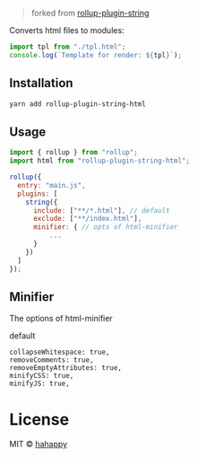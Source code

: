 > forked from [rollup-plugin-string](https://github.com/TrySound/rollup-plugin-string)

Converts html files to modules:

```js
import tpl from "./tpl.html";
console.log(`Template for render: ${tpl}`);
```

## Installation

```sh
yarn add rollup-plugin-string-html
```

## Usage

```js
import { rollup } from "rollup";
import html from "rollup-plugin-string-html";

rollup({
  entry: "main.js",
  plugins: [
    string({
      include: ["**/*.html"], // default
      exclude: ["**/index.html"],
      minifier: { // opts of html-minifier
          ...
      }
    })
  ]
});
```

## Minifier

The options of html-minifier 

default
```
collapseWhitespace: true,
removeComments: true,
removeEmptyAttributes: true,
minifyCSS: true,
minifyJS: true,
```

# License

MIT © [hahappy](mailto:1056605736@qq.com)
